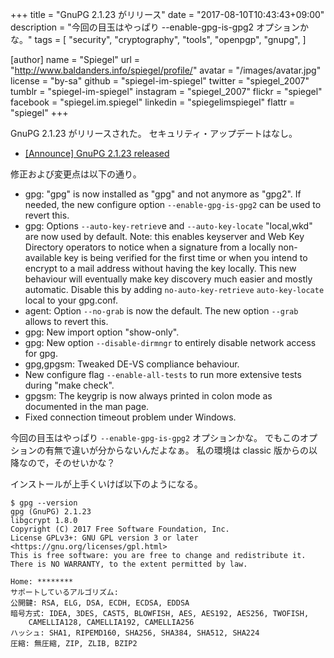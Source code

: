 +++
title = "GnuPG 2.1.23 がリリース"
date =  "2017-08-10T10:43:43+09:00"
description = "今回の目玉はやっぱり --enable-gpg-is-gpg2 オプションかな。"
tags = [
  "security",
  "cryptography",
  "tools",
  "openpgp",
  "gnupg",
]

[author]
  name      = "Spiegel"
  url       = "http://www.baldanders.info/spiegel/profile/"
  avatar    = "/images/avatar.jpg"
  license   = "by-sa"
  github    = "spiegel-im-spiegel"
  twitter   = "spiegel_2007"
  tumblr    = "spiegel-im-spiegel"
  instagram = "spiegel_2007"
  flickr    = "spiegel"
  facebook  = "spiegel.im.spiegel"
  linkedin  = "spiegelimspiegel"
  flattr    = "spiegel"
+++

GnuPG 2.1.23 がリリースされた。
セキュリティ・アップデートはなし。

- [[Announce] GnuPG 2.1.23 released](https://lists.gnupg.org/pipermail/gnupg-announce/2017q3/000412.html)

修正および変更点は以下の通り。

* gpg: "gpg" is now installed as "gpg" and not anymore as "gpg2".  If needed, the new configure option `--enable-gpg-is-gpg2` can be used to revert this.
* gpg: Options `--auto-key-retriev`e and `--auto-key-locate` "local,wkd" are now used by default.  Note: this enables keyserver and Web Key Directory operators to notice when a signature from a locally non-available key is being verified for the first time or when you intend to encrypt to a mail address without having the key locally.  This new behaviour will eventually make key discovery much easier and mostly automatic.  Disable this by adding `no-auto-key-retrieve` `auto-key-locate` local to your gpg.conf.
* agent: Option `--no-grab` is now the default.  The new option `--grab` allows to revert this.
* gpg: New import option "show-only".
* gpg: New option `--disable-dirmngr` to entirely disable network access for gpg.
* gpg,gpgsm: Tweaked DE-VS compliance behaviour.
* New configure flag `--enable-all-tests` to run more extensive tests during "make check".
* gpgsm: The keygrip is now always printed in colon mode as documented in the man page.
* Fixed connection timeout problem under Windows.

今回の目玉はやっぱり `--enable-gpg-is-gpg2` オプションかな。
でもこのオプションの有無で違いが分からないんだよなぁ。
私の環境は classic 版からの以降なので，そのせいかな？

インストールが上手くいけば以下のようになる。

```text
$ gpg --version
gpg (GnuPG) 2.1.23
libgcrypt 1.8.0
Copyright (C) 2017 Free Software Foundation, Inc.
License GPLv3+: GNU GPL version 3 or later <https://gnu.org/licenses/gpl.html>
This is free software: you are free to change and redistribute it.
There is NO WARRANTY, to the extent permitted by law.

Home: ********
サポートしているアルゴリズム:
公開鍵: RSA, ELG, DSA, ECDH, ECDSA, EDDSA
暗号方式: IDEA, 3DES, CAST5, BLOWFISH, AES, AES192, AES256, TWOFISH,
    CAMELLIA128, CAMELLIA192, CAMELLIA256
ハッシュ: SHA1, RIPEMD160, SHA256, SHA384, SHA512, SHA224
圧縮: 無圧縮, ZIP, ZLIB, BZIP2
```
